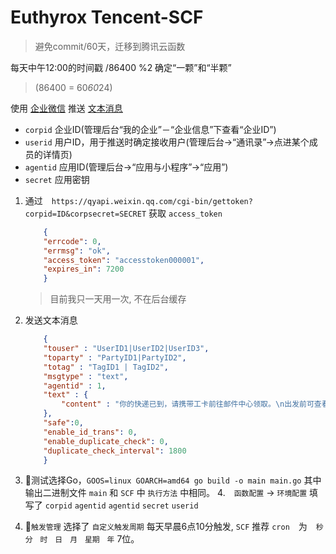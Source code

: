 # Euthyrox Tencent-SCF

> 避免commit/60天，迁移到腾讯云函数

每天中午12:00的时间戳 /86400 %2 确定“一颗”和“半颗”

> (86400 = 60*60*24)

使用 [企业微信](https://work.weixin.qq.com/) 推送 [文本消息](https://work.weixin.qq.com/api/doc/90000/90135/90236)

- `corpid` 企业ID(管理后台“我的企业”－“企业信息”下查看“企业ID”)
- `userid` 用户ID，用于推送时确定接收用户(管理后台->“通讯录”->点进某个成员的详情页)
- `agentid` 应用ID(管理后台->“应用与小程序”->“应用”)
- `secret` 应用密钥

1. 通过　`https://qyapi.weixin.qq.com/cgi-bin/gettoken?corpid=ID&corpsecret=SECRET` 获取 `access_token`

	```json
		{
		"errcode": 0,
		"errmsg": "ok",
		"access_token": "accesstoken000001",
		"expires_in": 7200
		}
	```

	> 目前我只一天用一次, 不在后台缓存

2. 发送文本消息

	```json
		{
		"touser" : "UserID1|UserID2|UserID3",
		"toparty" : "PartyID1|PartyID2",
		"totag" : "TagID1 | TagID2",
		"msgtype" : "text",
		"agentid" : 1,
		"text" : {
			"content" : "你的快递已到，请携带工卡前往邮件中心领取。\n出发前可查看<a href=\"http://work.weixin.qq.com\">邮件中心视频实况</a>，聪明避开排队。"
		},
		"safe":0,
		"enable_id_trans": 0,
		"enable_duplicate_check": 0,
		"duplicate_check_interval": 1800
		}
	```

3. 测试选择Go，`GOOS=linux GOARCH=amd64 go build -o main main.go` 其中输出二进制文件 `main` 和 `SCF` 中 `执行方法` 中相同。
4.　`函数配置` -> `环境配置` 填写了 `corpid` `agentid` `agentid` `secret` `userid`
4. `触发管理` 选择了 `自定义触发周期` 每天早晨6点10分触发, `SCF` 推荐 `cron`　为　`秒　分　时　日　月　星期　年` 7位。
